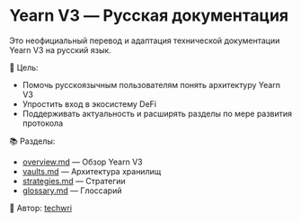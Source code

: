 # Yearn V3 — Русская документация

Это неофициальный перевод и адаптация технической документации Yearn V3 на русский язык.

🎯 Цель:
- Помочь русскоязычным пользователям понять архитектуру Yearn V3
- Упростить вход в экосистему DeFi
- Поддерживать актуальность и расширять разделы по мере развития протокола

📚 Разделы:
- [overview.md](overview.md) — Обзор Yearn V3
- [vaults.md](vaults.md) — Архитектура хранилищ
- [strategies.md](strategies.md) — Стратегии
- [glossary.md](glossary.md) — Глоссарий

🧠 Автор: [techwri](https://github.com/techwri)
